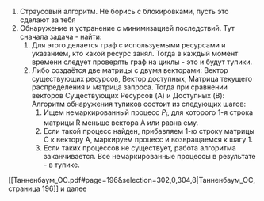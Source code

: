 1) Страусовый алгоритм. Не борись с блокировками, пусть это сделают за тебя
2) Обнаружение и устранение с минимизацией последствий. Тут сначала задача - найти:
	1) Для этого делается граф с используемыми ресурсами и указанием, кто какой ресурс занял. Тогда в каждый момент времени следует проверять граф на циклы - это и будут тупики.
	2) Либо создаётся две матрицы с двумя векторами: Вектор существующих ресурсов, Вектор доступных, Матрица текущего распределения и матрица запроса. Тогда при сравнении векторов Существующих Ресурсов (A) и Доступных (B):
		Алгоритм обнаружения тупиков состоит из следующих шагов:
		1. Ищем немаркированный процесс $Р_i$, для которого 1-я строка матрицы R меньше вектора А или равна ему.
		2. Если такой процесс найден, прибавляем 1-ю строку матрицы С к вектору А, маркируем процесс и возвращаемся к шагу 1.
		3. Если таких процессов не существует, работа алгоритма заканчивается.
		Все немаркированные процессы в результате - в тупике.

[[Танненбаум_ОС.pdf#page=196&selection=302,0,304,8|Танненбаум_ОС, страница 196]] и далее